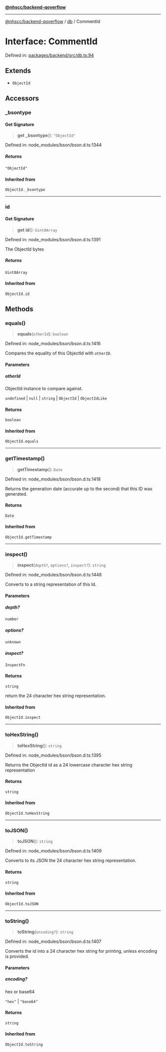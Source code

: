 [**@nhscc/backend-qoverflow**](../../README.md)

***

[@nhscc/backend-qoverflow](../../README.md) / [db](../README.md) / CommentId

# Interface: CommentId

Defined in: [packages/backend/src/db.ts:94](https://github.com/nhscc/qoverflow.api.hscc.bdpa.org/blob/7f72ded3e1b4a649a6466e0d002164176291fadc/packages/backend/src/db.ts#L94)

## Extends

- `ObjectId`

## Accessors

### \_bsontype

#### Get Signature

> **get** **\_bsontype**(): `"ObjectId"`

Defined in: node\_modules/bson/bson.d.ts:1344

##### Returns

`"ObjectId"`

#### Inherited from

`ObjectId._bsontype`

***

### id

#### Get Signature

> **get** **id**(): `Uint8Array`

Defined in: node\_modules/bson/bson.d.ts:1391

The ObjectId bytes

##### Returns

`Uint8Array`

#### Inherited from

`ObjectId.id`

## Methods

### equals()

> **equals**(`otherId`): `boolean`

Defined in: node\_modules/bson/bson.d.ts:1416

Compares the equality of this ObjectId with `otherID`.

#### Parameters

##### otherId

ObjectId instance to compare against.

`undefined` | `null` | `string` | `ObjectId` | `ObjectIdLike`

#### Returns

`boolean`

#### Inherited from

`ObjectId.equals`

***

### getTimestamp()

> **getTimestamp**(): `Date`

Defined in: node\_modules/bson/bson.d.ts:1418

Returns the generation date (accurate up to the second) that this ID was generated.

#### Returns

`Date`

#### Inherited from

`ObjectId.getTimestamp`

***

### inspect()

> **inspect**(`depth?`, `options?`, `inspect?`): `string`

Defined in: node\_modules/bson/bson.d.ts:1448

Converts to a string representation of this Id.

#### Parameters

##### depth?

`number`

##### options?

`unknown`

##### inspect?

`InspectFn`

#### Returns

`string`

return the 24 character hex string representation.

#### Inherited from

`ObjectId.inspect`

***

### toHexString()

> **toHexString**(): `string`

Defined in: node\_modules/bson/bson.d.ts:1395

Returns the ObjectId id as a 24 lowercase character hex string representation

#### Returns

`string`

#### Inherited from

`ObjectId.toHexString`

***

### toJSON()

> **toJSON**(): `string`

Defined in: node\_modules/bson/bson.d.ts:1409

Converts to its JSON the 24 character hex string representation.

#### Returns

`string`

#### Inherited from

`ObjectId.toJSON`

***

### toString()

> **toString**(`encoding?`): `string`

Defined in: node\_modules/bson/bson.d.ts:1407

Converts the id into a 24 character hex string for printing, unless encoding is provided.

#### Parameters

##### encoding?

hex or base64

`"hex"` | `"base64"`

#### Returns

`string`

#### Inherited from

`ObjectId.toString`
